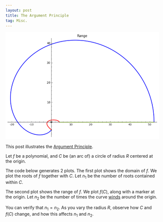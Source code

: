 ```yaml
---
layout: post
title: The Argument Principle
tag: Misc.
---
```


!["Image of a quarter circle in the first quadrant under the map $f(z) = z^4 + z^3 + 5z^2 + 2z + 4$"](/images/Argument.png "Image of a quarter circle in the first quadrant under the map $f(z) = z^4 + z^3 + 5z^2 + 2z + 4$")

<!--more-->

This post illustrates the [Argument Principle](http://en.wikipedia.org/wiki/Argument_principle).

Let $f$ be a polynomial, and $C$ be (an arc of) a circle of radius $R$ centered at the origin.

The code below generates 2 plots. The first plot shows the domain of $f$. We plot the roots of $f$ together with $C$. Let $n_1$ be the number of roots contained within $C$.

The second plot shows the range of $f$. We plot $f(C)$, along with a marker at the origin. Let $n_2$ be the number of times the curve [winds](http://en.wikipedia.org/wiki/Winding_number) around the origin. 

You can verify that $n_1 = n_2$. As you vary the radius $R$, observe how $C$ and $f(C)$ change, and how this affects $n_1$ and $n_2$.

<div class="auto">
  <script type="text/x-sage">
z,t = var('z, t')  
@interact
def plot_winding(f=('$f$', z^4 + z^3 + 5*z^2 + 2*z + 4), 
                 Radius = slider(0,10,default=2), 
                 maxT = slider(0,2*pi,default=pi/2,label="max. Theta")):
    
    # Find roots of the equation (and convert to numerical approximation)
    roots = [(CDF(r).real(),CDF(r).imag()) for r in f.roots(multiplicities=False)]
    
    R = Radius
    
    # Circle in domain
    arc1(t) = R*exp(I*t)
    # Image of circle
    curve1(t) =  f(z=R*exp(I*t))    
    
    # Line from origin
    line2(t) = R*t
    # Image of line from origin
    curve2(t) = f(z=R*t)
    
    # Line to origin
    line3(t) = R*exp(I*maxT)*(1-t)
    # Image of line to origin
    curve3(t) = f(z=R*exp(I*maxT)*(1-t))
    
    # Create plots in domain
    plot_roots = scatter_plot(roots,marker="*")
    plot_arc1 = parametric_plot((arc1(t).real(),arc1(t).imag()),(t,0,maxT),title="Domain", thickness = 2)
    plot_line2 = parametric_plot((line2(t).real(),line2(t).imag()),(t,0,1),color='greenyellow', thickness = 2)
    plot_line3 = parametric_plot((line3(t).real(),line3(t).imag()),(t,0,1),color='red', thickness = 2)
    
    # Create plots in range
    plot_zero = scatter_plot([(0,0)],marker="*")
    plot_curve1 = parametric_plot((curve1(t).real(),curve1(t).imag()),(t,0,maxT),title="Range", thickness = 2)
    plot_curve2 = parametric_plot((curve2(t).real(),curve2(t).imag()),(t,0,1),color='greenyellow',thickness= 2)
    plot_curve3 = parametric_plot((curve3(t).real(),curve3(t).imag()),(t,0,1),color='red', thickness = 2)
    
    # Show plots
    show(plot_roots + plot_arc1 + plot_line2 + plot_line3)
    show(plot_zero + plot_curve1 + plot_curve2 + plot_curve3)
  </script>
</div>
